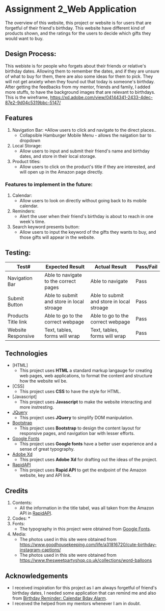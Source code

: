 # Assignment 2_Web Application
The overview of this website, this project or website is for users that are forgetful of their friend's birthday. This website have different kind of products shown, and the ratings for the users to decide which gifts they would want to buy.

## Design Process: 
This webiste is for people who forgets about their friends or relative's birthday dates. Allowing them to remember the dates, and if they are unsure of what to buy for them, there are also some ideas for them to pick. They will not get anxiety when they found out that today is someone's birthday. After getting the feedbacks from my mentor, friends and family, I added more stuffs, to have the background images that are relevant to birthdays. This is the wireframe, https://xd.adobe.com/view/04144341-2433-4dec-87e2-9d04c5319bbc-5147/ 

## Features
1. Navigation Bar:
    *Allow users to click and navigate to the direct places.\.
    * Collapsible Hamburger Mobile Menu - allows the naigation bar to dropdown
2. Local Storage:
    * Allow users to input and submit their friend's name and birthday dates, and store in their local storage.
3. Product titles:
    * Allow users to click on the product's title if they are interested, and will open up in the Amazon page directly.
### Features to implement in the future:
1. Calendar:
    * Allow users to look on directly without going back to its mobile calendar.
2. Reminders:
    * Alert the user when their friend's birthday is about to reach in one week's time.
3. Search keyword presents button:
    * Allow users to input the keyword of the gifts they wants to buy, and those gifts will appear in the website.

## Testing:
Test# | Expected Result | Actual Result | Pass/Fail
------------ | ------------- | ------------ | ------------- 
Navigation Bar | Able to navigate to the correct pages | Able to navigate | Pass
Submit Button | Able to submit and store in local stroage | Able to submit and store in local stroage | Pass
Products Title link | Able to go to the correct webpage | Able to go to the correct webpage | Pass
Website Responsive | Text, tables, forms will wrap | Text, tables, forms will wrap | Pass

## Technologies
- [HTML]
    - This project uses **HTML** a standard markup langauge for creating web pages, web applications, to format the content and structure how the website wil be.
- [CSS]
    - This project uses **CSS** to have the style for HTML.
- [Javascript]
    - This project uses **Javascript** to make the website interacting and more instresting.
- [JQuery](https://jquery.com)
    - This project uses **JQuery** to simplify DOM manipulation.
- [Bootstrap](https://getbootstrap.com/docs/4.0/getting-started/introduction/)
    - This project uses **Bootstrap** to design the content layout for responsive pages, and navigation bar with lesser efforts.
- [Google Fonts](https://fonts.google.com/)
    - This project uses **Google fonts** have a better user experience and a sense of great typography.
- [Adobe Xd](https://www.adobe.com/sea/products/xd.html)
    - This project uses **Adobe Xd** for drafting out the ideas of the project.
- [RapidAPI](https://rapidapi.com/marketplace)
    - This project uses **Rapid API** to get the endpoint of the Amazon website, key and API link.

## Credits
1. Contents:
    * All the information in the title tabel, was all taken from the Amazon API in [RapidAPI](https://rapidapi.com/marketplace).
2. Codes:
    * 
3. Fonts:
    * The typography in this project were obtained from [Google Fonts](https://fonts.google.com/).
4. Media:
    * The photos used in this site were obtained from https://www.goodhousekeeping.com/life/a31816720/cute-birthday-instagram-captions/
    * The photos used in this site were obtained from https://www.thesweetpartyshop.co.uk/collections/word-balloons
    
## Acknowledgements
- I received inspiration for this project as I am always forgetful of friend's birthday dates, I needed some application that can remind me and also from [Birthday Reminder: Calendar Bday Alarm](https://play.google.com/store/apps/details?id=com.apputilose.teo.birthdayremember&hl=en&gl=US).
- I received the helped from my mentors whenever I am in doubt.
